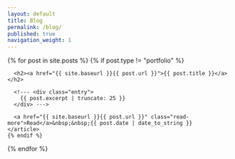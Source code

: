```yaml
---
layout: default
title: Blog
permalink: /blog/
published: true
navigation_weight: 1
---
```


<div class="posts">
  {% for post in site.posts %}
    {% if post.type != "portfolio" %}
    <article class="post">

      <h2><a href="{{ site.baseurl }}{{ post.url }}">{{ post.title }}</a></h2>

      <!--- <div class="entry">
        {{ post.excerpt | truncate: 25 }}
      </div> --->

      <a href="{{ site.baseurl }}{{ post.url }}" class="read-more">Read</a>&nbsp;&nbsp;{{ post.date | date_to_string }}
    </article>
    {% endif %}
  {% endfor %}
</div>